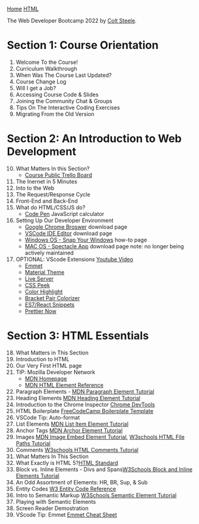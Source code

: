 [Home](https://driphtyio.github.io/wdev-steele/)   [HTML](https://driphtyio.github.io/wdev-steele/html.html)

The Web Developer Bootcamp 2022 by [Colt Steele](https://www.udemy.com/user/coltsteele/). 

  
# Section 1: Course Orientation
  1. Welcome To the Course!
  2. Curriculum Walkthrough
  4. When Was The Course Last Updated?
  5. Course Change Log
  6. Will I get a Job?
  7. Accessing Course Code & Slides
  8. Joining the Community Chat & Groups
  9. Tips On The Interactive Coding Exercises
  10. Migrating From the Old Version

# Section 2: An Introduction to Web Development

  10. What Matters In this Section? 
      - [Course Public Trello Board](https://trello.com/b/0PVRE1XQ/web-developer-bootcamp) 
  11. The Inernet in 5 Minutes
  12. Into to the Web
  13. The Request/Response Cycle
  14. Front-End and Back-End
  15. What do HTML/CSS/JS do?
      - [Code Pen](https://codepen.io/giana/pen/GJMBEv) JavaScript calculator
  16. Setting Up Our Developer Environment
      - [Google Chrome Broswer](https://www.google.com/chrome/) download page
      - [VSCode IDE Editor](https://code.visualstudio.com/) download page
      - [Windows OS - Snap Your Windows](https://support.microsoft.com/en-us/windows/snap-your-windows-885a9b1e-a983-a3b1-16cd-c531795e6241#:~:text=Use%20Snap%20to%20arrange%20all,to%20once%20you%20drop%20it.) how-to page
      - [MAC OS - Spectacle App](https://www.spectacleapp.com/) download page note: no longer being actively maintained
  17. OPTIONAL: VScode Extensions [Youtube Video](https://www.youtube.com/watch?v=rH1RTwaAeGc&t=1s) 
      - [Emmet](https://code.visualstudio.com/docs/editor/emmet)
      - [Material Theme](https://marketplace.visualstudio.com/items?itemName=Equinusocio.vsc-material-theme)
      - [Live Server](https://marketplace.visualstudio.com/items?itemName=ritwickdey.LiveServer)
      - [CSS Peek](https://marketplace.visualstudio.com/items?itemName=pranaygp.vscode-css-peek)
      - [Color Highlight](https://marketplace.visualstudio.com/items?itemName=naumovs.color-highlight)
      - [Bracket Pair Colorizer](https://marketplace.visualstudio.com/items?itemName=CoenraadS.bracket-pair-colorizer)
      - [ES7/React Snippets](https://marketplace.visualstudio.com/items?itemName=dsznajder.es7-react-js-snippets)
      - [Prettier Now](https://marketplace.visualstudio.com/items?itemName=remimarsal.prettier-now)
        
# Section 3: HTML Essentials

  18. What Matters in This Section
  19. Introduction to HTML
  20. Our Very First HTML page
  21. TIP: Mozilla Developer Network
      - [MDN Homepage](https://developer.mozilla.org/en-US/)
      - [MDN HTML Element Reference](https://developer.mozilla.org/en-US/docs/Web/HTML/Element)
  22. Paragraph Elements - [MDN Paragraph Element Tutorial](https://developer.mozilla.org/en-US/docs/Web/HTML/Element/p)
   23. Heading Elements [MDN Heading Element Tutorial](https://developer.mozilla.org/en-US/docs/Web/HTML/Element/Heading_Elements)
  24. Introduction to the Chrome Inspector [Chrome DevTools](https://developer.chrome.com/docs/devtools/)
  25. HTML Boilerplate [FreeCodeCamp Boilerplate Template](https://www.freecodecamp.org/news/basic-html5-template-boilerplate-code-example/)
  26. VSCode Tip: Auto-format 
  27. List Elements [MDN List Item Element Tutorial](https://developer.mozilla.org/en-US/docs/Web/HTML/Element/li) 
  28. Anchor Tags [MDN Archor Element Tutorial](https://developer.mozilla.org/en-US/docs/Web/HTML/Element/a)
  29.  Images [MDN Image Embed Element Tutorial](https://developer.mozilla.org/en-US/docs/Web/HTML/Element/img), [W3schools HTML File Paths Tutorial](https://www.w3schools.com/html/html_filepaths.asp)
 30. Comments [W3schools HTML Comments Tutorial](https://www.w3schools.com/html/html_comments.asp)
 31. What Matters In This Section
 32. What Exactly is HTML 5?[HTML Standard](https://html.spec.whatwg.org/)
 33. Block vs. Inline Elements - Divs and Spans[W3Schools Block and Inline Elements Tutorial](https://www.w3schools.com/html/html_blocks.asp)
 34. An Odd Assortment of Elements: HR, BR, Sup, & Sub 
 35. Entity Codes [W3 Entity Code Reference](https://dev.w3.org/html5/html-author/charref)
 36. Intro to Semantic Markup [W3Schools Semantic Element Tutorial](https://www.w3schools.com/html/html5_semantic_elements.asp)
 37. Playing with Semantic Elements
 38. Screen Reader Demostration 
 39. VScode Tip: Emmet [Emmet Cheat Sheet](https://docs.emmet.io/cheat-sheet/)
